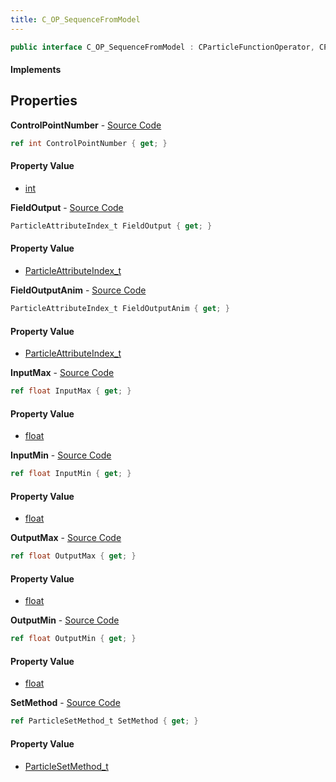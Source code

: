 ```yaml
---
title: C_OP_SequenceFromModel
---
```


```csharp
public interface C_OP_SequenceFromModel : CParticleFunctionOperator, CParticleFunction, ISchemaClass<CParticleFunction>, ISchemaClass<CParticleFunctionOperator>, ISchemaClass<C_OP_SequenceFromModel>, ISchemaField, ISchemaClass, INativeHandle
```

#### Implements

## Properties

**ControlPointNumber** - [Source Code](https://github.com/swiftly-solution/swiftlys2/blob/master/managed/src/SwiftlyS2.Generated/Schemas/Interfaces/C_OP_SequenceFromModel.cs#L16)

```csharp
ref int ControlPointNumber { get; }
```

#### Property Value

- [int](https://learn.microsoft.com/dotnet/api/system.int32)

**FieldOutput** - [Source Code](https://github.com/swiftly-solution/swiftlys2/blob/master/managed/src/SwiftlyS2.Generated/Schemas/Interfaces/C_OP_SequenceFromModel.cs#L18)

```csharp
ParticleAttributeIndex_t FieldOutput { get; }
```

#### Property Value

- [ParticleAttributeIndex_t](/docs/api/shared/schemadefinitions/particleattributeindex_t)

**FieldOutputAnim** - [Source Code](https://github.com/swiftly-solution/swiftlys2/blob/master/managed/src/SwiftlyS2.Generated/Schemas/Interfaces/C_OP_SequenceFromModel.cs#L20)

```csharp
ParticleAttributeIndex_t FieldOutputAnim { get; }
```

#### Property Value

- [ParticleAttributeIndex_t](/docs/api/shared/schemadefinitions/particleattributeindex_t)

**InputMax** - [Source Code](https://github.com/swiftly-solution/swiftlys2/blob/master/managed/src/SwiftlyS2.Generated/Schemas/Interfaces/C_OP_SequenceFromModel.cs#L24)

```csharp
ref float InputMax { get; }
```

#### Property Value

- [float](https://learn.microsoft.com/dotnet/api/system.single)

**InputMin** - [Source Code](https://github.com/swiftly-solution/swiftlys2/blob/master/managed/src/SwiftlyS2.Generated/Schemas/Interfaces/C_OP_SequenceFromModel.cs#L22)

```csharp
ref float InputMin { get; }
```

#### Property Value

- [float](https://learn.microsoft.com/dotnet/api/system.single)

**OutputMax** - [Source Code](https://github.com/swiftly-solution/swiftlys2/blob/master/managed/src/SwiftlyS2.Generated/Schemas/Interfaces/C_OP_SequenceFromModel.cs#L28)

```csharp
ref float OutputMax { get; }
```

#### Property Value

- [float](https://learn.microsoft.com/dotnet/api/system.single)

**OutputMin** - [Source Code](https://github.com/swiftly-solution/swiftlys2/blob/master/managed/src/SwiftlyS2.Generated/Schemas/Interfaces/C_OP_SequenceFromModel.cs#L26)

```csharp
ref float OutputMin { get; }
```

#### Property Value

- [float](https://learn.microsoft.com/dotnet/api/system.single)

**SetMethod** - [Source Code](https://github.com/swiftly-solution/swiftlys2/blob/master/managed/src/SwiftlyS2.Generated/Schemas/Interfaces/C_OP_SequenceFromModel.cs#L30)

```csharp
ref ParticleSetMethod_t SetMethod { get; }
```

#### Property Value

- [ParticleSetMethod_t](/docs/api/shared/schemadefinitions/particlesetmethod_t)

